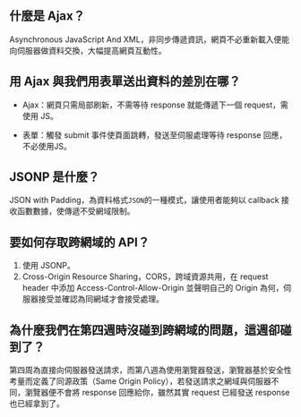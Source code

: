 ## 什麼是 Ajax？
Asynchronous JavaScript And XML，非同步傳遞資訊，網頁不必重新載入便能向伺服器做資料交換，大幅提高網頁互動性。

## 用 Ajax 與我們用表單送出資料的差別在哪？
* Ajax：網頁只需局部刷新，不需等待 response 就能傳遞下一個 request，需使用 JS。

* 表單：觸發 submit 事件使頁面跳轉，發送至伺服處理等待 response 回應，不必使用JS。

## JSONP 是什麼？
JSON with Padding，為資料格式`JSON`的一種模式，讓使用者能夠以 callback 接收函數數據，使傳遞不受網域限制。

## 要如何存取跨網域的 API？
1. 使用 JSONP。
2. Cross-Origin Resource Sharing，CORS，跨域資源共用，在 request header 中添加 Access-Control-Allow-Origin 並聲明自己的 Origin 為何，伺服器接受並確認為同網域才會接受處理。

## 為什麼我們在第四週時沒碰到跨網域的問題，這週卻碰到了？
第四周為直接向伺服器發送請求，而第八週為使用瀏覽器發送，瀏覽器基於安全性考量而定義了同源政策（Same Origin Policy），若發送請求之網域與伺服器不同，瀏覽器便不會將 response 回應給你，雖然其實 request 已經發送 response 也已經拿到了。
